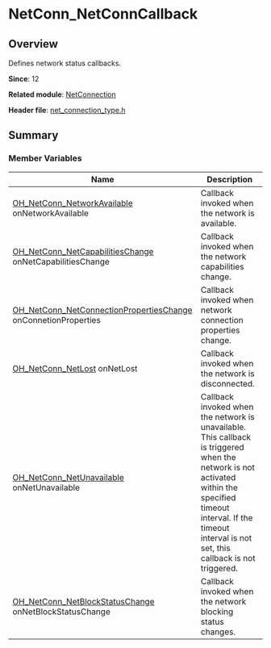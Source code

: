 # NetConn_NetConnCallback

## Overview

Defines network status callbacks.

**Since**: 12

**Related module**: [NetConnection](capi-netconnection.md)

**Header file**: [net_connection_type.h](capi-net-connection-type-h.md)

## Summary

### Member Variables

| Name                                                                                                                                      | Description|
|------------------------------------------------------------------------------------------------------------------------------------------| -- |
| [OH_NetConn_NetworkAvailable](capi-net-connection-type-h.md#oh_netconn_networkavailable) onNetworkAvailable                              | Callback invoked when the network is available.|
| [OH_NetConn_NetCapabilitiesChange](capi-net-connection-type-h.md#oh_netconn_netcapabilitieschange) onNetCapabilitiesChange               | Callback invoked when the network capabilities change.|
| [OH_NetConn_NetConnectionPropertiesChange](capi-net-connection-type-h.md#oh_netconn_netconnectionpropertieschange) onConnetionProperties | Callback invoked when network connection properties change.|
| [OH_NetConn_NetLost](capi-net-connection-type-h.md#oh_netconn_netlost) onNetLost                                                         | Callback invoked when the network is disconnected.|
| [OH_NetConn_NetUnavailable](capi-net-connection-type-h.md#oh_netconn_netunavailable) onNetUnavailable                                    | Callback invoked when the network is unavailable. This callback is triggered when the network is not activated within the specified timeout interval. If the timeout interval is not set, this callback is not triggered.|
| [OH_NetConn_NetBlockStatusChange](capi-net-connection-type-h.md#oh_netconn_netblockstatuschange) onNetBlockStatusChange                  | Callback invoked when the network blocking status changes.|
